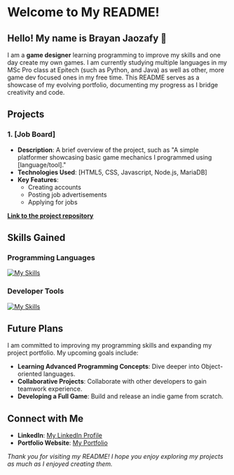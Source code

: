 # Welcome to My README!

## Hello! My name is Brayan Jaozafy 👋

I am a **game designer** learning programming to improve my skills and one day create my own games. I am currently studying multiple languages in my MSc Pro class at Epitech (such as Python, and Java) as well as other, more game dev focused ones in my free time. This README serves as a showcase of my evolving portfolio, documenting my progress as I bridge creativity and code.

## Projects

### 1. **[Job Board]**
- **Description**: A brief overview of the project, such as "A simple platformer showcasing basic game mechanics I programmed using [language/tool]."
- **Technologies Used**: [HTML5, CSS, Javascript, Node.js, MariaDB]
- **Key Features**:
  - Creating accounts
  - Posting job advertisements
  - Applying for jobs

**[Link to the project repository](https://github.com/BrayouJ/Projet_Job_Board)**

## Skills Gained
### **Programming Languages**
[![My Skills](https://skillicons.dev/icons?i=js,html,css,py,java,cs)](https://skillicons.dev)
### **Developer Tools**
[![My Skills](https://skillicons.dev/icons?i=unity,unreal,godot,blender,figma,ps,pr,ae,ai,express,mysql,postman,git)](https://skillicons.dev)

## Future Plans
I am committed to improving my programming skills and expanding my project portfolio. My upcoming goals include:
- **Learning Advanced Programming Concepts**: Dive deeper into Object-oriented languages.
- **Collaborative Projects**: Collaborate with other developers to gain teamwork experience.
- **Developing a Full Game**: Build and release an indie game from scratch.

## Connect with Me
- **LinkedIn**: [My LinkedIn Profile](https://www.linkedin.com/in/brayan-jaozafy/)
- **Portfolio Website**: [My Portfolio](https://brayoujao.wixsite.com/website)

*Thank you for visiting my README! I hope you enjoy exploring my projects as much as I enjoyed creating them.*
